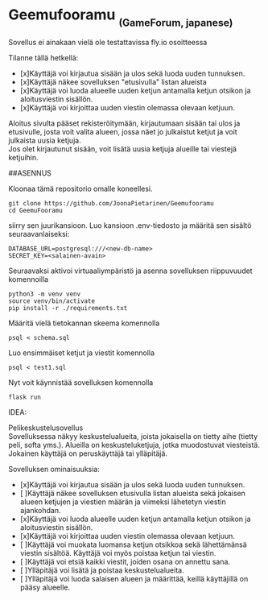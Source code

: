 # Geemufooramu <sub><sub>(GameForum, japanese)

Sovellus ei ainakaan vielä ole testattavissa fly.io osoitteessa


Tilanne tällä hetkellä:
- [x]Käyttäjä voi kirjautua sisään ja ulos sekä luoda uuden tunnuksen. <br/>
- [x]Käyttäjä näkee sovelluksen "etusivulla" listan alueista <br/>
- [x]Käyttäjä voi luoda alueelle uuden ketjun antamalla ketjun otsikon ja aloitusviestin sisällön. <br/>
- [x]Käyttäjä voi kirjoittaa uuden viestin olemassa olevaan ketjuun. <br/>



Aloitus sivulta pääset rekisteröitymään, kirjautumaan sisään tai ulos ja etusivulle, josta voit valita alueen, jossa näet jo julkaistut ketjut ja voit julkaista uusia ketjuja.<br/>
Jos olet kirjautunut sisään, voit lisätä uusia ketjuja alueille tai viestejä ketjuihin. <br/>



##ASENNUS

Kloonaa tämä repositorio omalle koneellesi.
```
git clone https://github.com/JoonaPietarinen/Geemufooramu
cd GeemuFooramu
```
siirry sen juurikansioon. Luo kansioon .env-tiedosto ja määritä sen sisältö seuraavanlaiseksi:
```
DATABASE_URL=postgresql:///<new-db-name>
SECRET_KEY=<salainen-avain>
```
Seuraavaksi aktivoi virtuaaliympäristö ja asenna sovelluksen riippuvuudet komennoilla
```
python3 -m venv venv
source venv/bin/activate
pip install -r ./requirements.txt
```
Määritä vielä tietokannan skeema komennolla
```
psql < schema.sql
```
Luo ensimmäiset ketjut ja viestit komennolla
```
psql < test1.sql
```

Nyt voit käynnistää sovelluksen komennolla
```
flask run
```
IDEA:

Pelikeskustelusovellus <br/>
Sovelluksessa näkyy keskustelualueita, joista jokaisella on tietty aihe (tietty peli, softa yms.). Alueilla on keskusteluketjuja, jotka muodostuvat viesteistä. Jokainen käyttäjä on peruskäyttäjä tai ylläpitäjä.

Sovelluksen ominaisuuksia:

- [x]Käyttäjä voi kirjautua sisään ja ulos sekä luoda uuden tunnuksen. <br/> 
- [ ]Käyttäjä näkee sovelluksen etusivulla listan alueista sekä jokaisen alueen ketjujen ja viestien määrän ja viimeksi lähetetyn viestin ajankohdan. <br/>
- [x]Käyttäjä voi luoda alueelle uuden ketjun antamalla ketjun otsikon ja aloitusviestin sisällön. <br/>
- [x]Käyttäjä voi kirjoittaa uuden viestin olemassa olevaan ketjuun. <br/>
- [ ]Käyttäjä voi muokata luomansa ketjun otsikkoa sekä lähettämänsä viestin sisältöä. Käyttäjä voi myös poistaa ketjun tai viestin. <br/>
- [ ]Käyttäjä voi etsiä kaikki viestit, joiden osana on annettu sana. <br/>
- [ ]Ylläpitäjä voi lisätä ja poistaa keskustelualueita. <br/>
- [ ]Ylläpitäjä voi luoda salaisen alueen ja määrittää, keillä käyttäjillä on pääsy alueelle. <br/>
